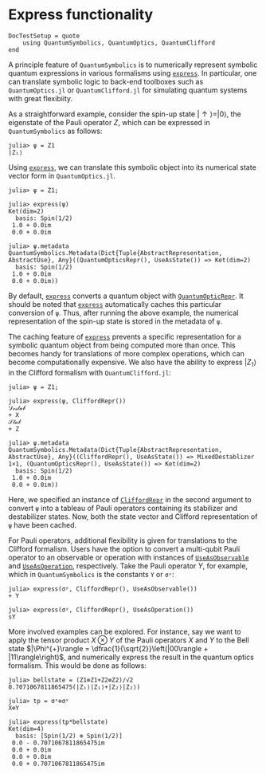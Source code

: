 # Express functionality

```@meta
DocTestSetup = quote
    using QuantumSymbolics, QuantumOptics, QuantumClifford
end
```

A principle feature of `QuantumSymbolics` is to numerically represent symbolic quantum expressions in various formalisms using [`express`](@ref). In particular, one can translate symbolic logic to back-end toolboxes such as `QuantumOptics.jl` or `QuantumClifford.jl` for simulating quantum systems with great flexibiity.

As a straightforward example, consider the spin-up state $|\uparrow\rangle = |0\rangle$, the eigenstate of the Pauli operator $Z$, which can be expressed in `QuantumSymbolics` as follows:

```jldoctest
julia> ψ = Z1
|Z₁⟩
```
Using [`express`](@ref), we can translate this symbolic object into its numerical state vector form in `QuantumOptics.jl`.

```jldoctest
julia> ψ = Z1;

julia> express(ψ)
Ket(dim=2)
  basis: Spin(1/2)
 1.0 + 0.0im
 0.0 + 0.0im

julia> ψ.metadata
QuantumSymbolics.Metadata(Dict{Tuple{AbstractRepresentation, AbstractUse}, Any}((QuantumOpticsRepr(), UseAsState()) => Ket(dim=2)
  basis: Spin(1/2)
 1.0 + 0.0im
 0.0 + 0.0im))
```
By default, [`express`](@ref) converts a quantum object with [`QuantumOpticRepr`](@ref). It should be noted that [`express`](@ref) automatically caches this particular conversion of `ψ`. Thus, after running the above example, the numerical representation of the spin-up state is stored in the metadata of `ψ`.

The caching feature of [`express`](@ref) prevents a specific representation for a symbolic quantum object from being computed more than once. This becomes handy for translations of more complex operations, which can become computationally expensive. We also have the ability to express $|Z_1\rangle$ in the Clifford formalism with `QuantumClifford.jl`:
```jldoctest
julia> ψ = Z1;

julia> express(ψ, CliffordRepr())
𝒟ℯ𝓈𝓉𝒶𝒷
+ X
𝒮𝓉𝒶𝒷
+ Z

julia> ψ.metadata
QuantumSymbolics.Metadata(Dict{Tuple{AbstractRepresentation, AbstractUse}, Any}((CliffordRepr(), UseAsState()) => MixedDestablizer 1×1, (QuantumOpticsRepr(), UseAsState()) => Ket(dim=2)
  basis: Spin(1/2)
 1.0 + 0.0im
 0.0 + 0.0im))
```

Here, we specified an instance of [`CliffordRepr`](@ref) in the second argument to convert `ψ` into a tableau of Pauli operators containing its stabilizer and destabilizer states. Now, both the state vector and Clifford representation of `ψ` have been cached.

For Pauli operators, additional flexibility is given for translations to the Clifford formalism. Users have the option to convert a multi-qubit Pauli operator to an observable or operation with instances of [`UseAsObservable`](@ref) and [`UseAsOperation`](@ref), respectively. Take the Pauli operator $Y$, for example, which in `QuantumSymbolics` is the constants `Y` or `σʸ`:

```jldoctest
julia> express(σʸ, CliffordRepr(), UseAsObservable())
+ Y

julia> express(σʸ, CliffordRepr(), UseAsOperation())
sY
```
More involved examples can be explored. For instance, say we want to apply the tensor product $X\otimes Y$ of the Pauli operators $X$ and $Y$ to the Bell state $|\Phi^{+}\rangle = \dfrac{1}{\sqrt{2}}\left(|00\rangle + |11\rangle\right)$, and numerically express the result in the quantum optics formalism. This would be done as follows:

```jldoctest
julia> bellstate = (Z1⊗Z1+Z2⊗Z2)/√2
0.7071067811865475(|Z₁⟩|Z₁⟩+|Z₂⟩|Z₂⟩)

julia> tp = σˣ⊗σʸ
X⊗Y

julia> express(tp*bellstate)
Ket(dim=4)
  basis: [Spin(1/2) ⊗ Spin(1/2)]
 0.0 - 0.7071067811865475im
 0.0 + 0.0im
 0.0 + 0.0im
 0.0 + 0.7071067811865475im
```